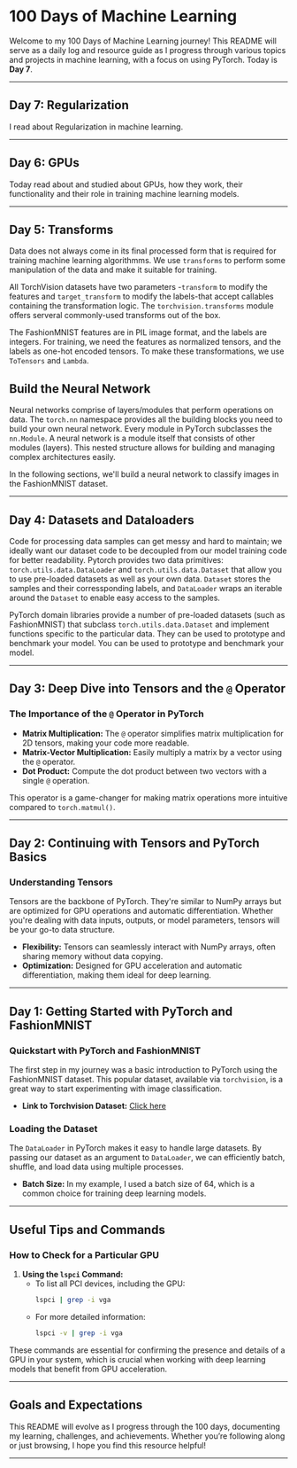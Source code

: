 # 100 Days of Machine Learning

Welcome to my 100 Days of Machine Learning journey! This README will serve as a daily log and resource guide as I progress through various topics and projects in machine learning, with a focus on using PyTorch. Today is **Day 7**.

---

## Day 7: Regularization 
I read about Regularization in machine learning.

---

## Day 6: GPUs
Today read about and studied about GPUs, how they work, their functionality and their role in training machine learning models.

---

## Day 5: Transforms

Data does not always come in its final processed form that is required for training machine learning algorithmms. We use `transforms` to perform some manipulation of the data and make it suitable for training.

All TorchVision datasets have two parameters -`transform` to modify the features and `target_transform` to modify the labels-that accept callables containing the transformation logic. The `torchvision.transforms` module offers serveral commonly-used transforms out of the box.

The FashionMNIST features are in PIL image format, and the labels are integers. For training, we need the features as normalized tensors, and the labels as one-hot encoded tensors. To make these transformations, we use `ToTensors` and `Lambda`.

## Build the Neural Network
Neural networks comprise of layers/modules that perform operations on data. The `torch.nn` namespace provides all the building blocks you need to build your own neural network. Every module in PyTorch subclasses the `nn.Module`. A neural network is a module itself that consists of other modules (layers). This nested structure allows for building and managing complex architectures easily.

In the following sections, we'll build a neural network to classify images in the FashionMNIST dataset.

---

## Day 4: Datasets and Dataloaders  

Code for processing data samples can get messy and hard to maintain; we ideally want our dataset code to be decoupled from our model training code for better readability. Pytorch provides two data primitives: `torch.utils.data.DataLoader` and `torch.utils.data.Dataset` that allow you to use pre-loaded datasets as well as your own data. `Dataset` stores the samples and their corressponding labels, and `DataLoader` wraps an iterable around the `Dataset` to enable easy access to the samples.

PyTorch domain libraries provide a number of pre-loaded datasets (such as FashionMNIST) that subclass `torch.utils.data.Dataset` and implement functions specific to the particular data. They can be used to prototype and benchmark your model. You can be used to prototype and benchmark your model.

---

## Day 3: Deep Dive into Tensors and the `@` Operator

### The Importance of the `@` Operator in PyTorch
- **Matrix Multiplication:** The `@` operator simplifies matrix multiplication for 2D tensors, making your code more readable.
- **Matrix-Vector Multiplication:** Easily multiply a matrix by a vector using the `@` operator.
- **Dot Product:** Compute the dot product between two vectors with a single `@` operation.

This operator is a game-changer for making matrix operations more intuitive compared to `torch.matmul()`.

---

## Day 2: Continuing with Tensors and PyTorch Basics

### Understanding Tensors
Tensors are the backbone of PyTorch. They're similar to NumPy arrays but are optimized for GPU operations and automatic differentiation. Whether you're dealing with data inputs, outputs, or model parameters, tensors will be your go-to data structure.

- **Flexibility:** Tensors can seamlessly interact with NumPy arrays, often sharing memory without data copying.
- **Optimization:** Designed for GPU acceleration and automatic differentiation, making them ideal for deep learning.

---

## Day 1: Getting Started with PyTorch and FashionMNIST

### Quickstart with PyTorch and FashionMNIST
The first step in my journey was a basic introduction to PyTorch using the FashionMNIST dataset. This popular dataset, available via `torchvision`, is a great way to start experimenting with image classification.

- **Link to Torchvision Dataset:** [Click here](https://pytorch.org/vision/stable/datasets.html)

### Loading the Dataset
The `DataLoader` in PyTorch makes it easy to handle large datasets. By passing our dataset as an argument to `DataLoader`, we can efficiently batch, shuffle, and load data using multiple processes.

- **Batch Size:** In my example, I used a batch size of 64, which is a common choice for training deep learning models.

---

## Useful Tips and Commands

### How to Check for a Particular GPU

1. **Using the `lspci` Command:**
   - To list all PCI devices, including the GPU:
     ```bash
     lspci | grep -i vga
     ```
   - For more detailed information:
     ```bash
     lspci -v | grep -i vga
     ```

These commands are essential for confirming the presence and details of a GPU in your system, which is crucial when working with deep learning models that benefit from GPU acceleration.

---

## Goals and Expectations

This README will evolve as I progress through the 100 days, documenting my learning, challenges, and achievements. Whether you’re following along or just browsing, I hope you find this resource helpful!

---
